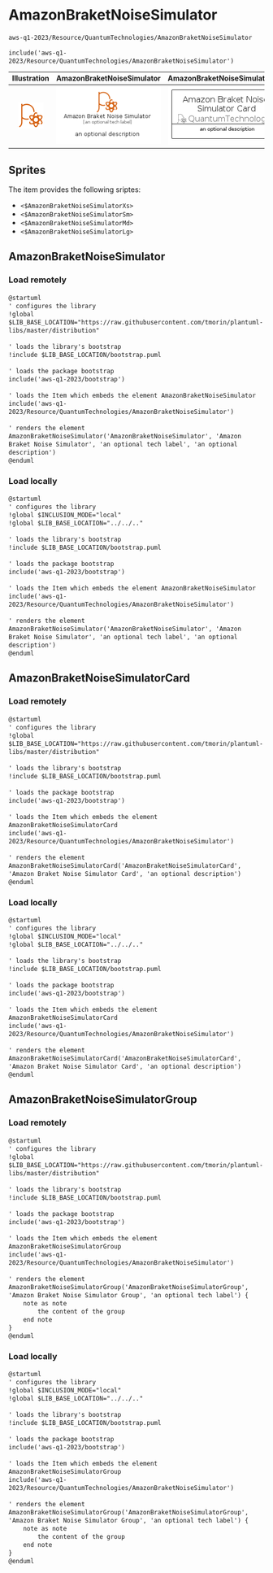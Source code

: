 # AmazonBraketNoiseSimulator


```text
aws-q1-2023/Resource/QuantumTechnologies/AmazonBraketNoiseSimulator
```

```text
include('aws-q1-2023/Resource/QuantumTechnologies/AmazonBraketNoiseSimulator')
```



| Illustration | AmazonBraketNoiseSimulator | AmazonBraketNoiseSimulatorCard | AmazonBraketNoiseSimulatorGroup |
| :---: | :---: | :---: | :---: |
| ![illustration for Illustration](../../../aws-q1-2023/Resource/QuantumTechnologies/AmazonBraketNoiseSimulator.png) | ![illustration for AmazonBraketNoiseSimulator](../../../aws-q1-2023/Resource/QuantumTechnologies/AmazonBraketNoiseSimulator.Local.png) | ![illustration for AmazonBraketNoiseSimulatorCard](../../../aws-q1-2023/Resource/QuantumTechnologies/AmazonBraketNoiseSimulatorCard.Local.png) | ![illustration for AmazonBraketNoiseSimulatorGroup](../../../aws-q1-2023/Resource/QuantumTechnologies/AmazonBraketNoiseSimulatorGroup.Local.png) |



## Sprites
The item provides the following sriptes:

- `<$AmazonBraketNoiseSimulatorXs>`
- `<$AmazonBraketNoiseSimulatorSm>`
- `<$AmazonBraketNoiseSimulatorMd>`
- `<$AmazonBraketNoiseSimulatorLg>`





## AmazonBraketNoiseSimulator

### Load remotely
```plantuml
@startuml
' configures the library
!global $LIB_BASE_LOCATION="https://raw.githubusercontent.com/tmorin/plantuml-libs/master/distribution"

' loads the library's bootstrap
!include $LIB_BASE_LOCATION/bootstrap.puml

' loads the package bootstrap
include('aws-q1-2023/bootstrap')

' loads the Item which embeds the element AmazonBraketNoiseSimulator
include('aws-q1-2023/Resource/QuantumTechnologies/AmazonBraketNoiseSimulator')

' renders the element
AmazonBraketNoiseSimulator('AmazonBraketNoiseSimulator', 'Amazon Braket Noise Simulator', 'an optional tech label', 'an optional description')
@enduml
```

### Load locally
```plantuml
@startuml
' configures the library
!global $INCLUSION_MODE="local"
!global $LIB_BASE_LOCATION="../../.."

' loads the library's bootstrap
!include $LIB_BASE_LOCATION/bootstrap.puml

' loads the package bootstrap
include('aws-q1-2023/bootstrap')

' loads the Item which embeds the element AmazonBraketNoiseSimulator
include('aws-q1-2023/Resource/QuantumTechnologies/AmazonBraketNoiseSimulator')

' renders the element
AmazonBraketNoiseSimulator('AmazonBraketNoiseSimulator', 'Amazon Braket Noise Simulator', 'an optional tech label', 'an optional description')
@enduml
```

## AmazonBraketNoiseSimulatorCard

### Load remotely
```plantuml
@startuml
' configures the library
!global $LIB_BASE_LOCATION="https://raw.githubusercontent.com/tmorin/plantuml-libs/master/distribution"

' loads the library's bootstrap
!include $LIB_BASE_LOCATION/bootstrap.puml

' loads the package bootstrap
include('aws-q1-2023/bootstrap')

' loads the Item which embeds the element AmazonBraketNoiseSimulatorCard
include('aws-q1-2023/Resource/QuantumTechnologies/AmazonBraketNoiseSimulator')

' renders the element
AmazonBraketNoiseSimulatorCard('AmazonBraketNoiseSimulatorCard', 'Amazon Braket Noise Simulator Card', 'an optional description')
@enduml
```

### Load locally
```plantuml
@startuml
' configures the library
!global $INCLUSION_MODE="local"
!global $LIB_BASE_LOCATION="../../.."

' loads the library's bootstrap
!include $LIB_BASE_LOCATION/bootstrap.puml

' loads the package bootstrap
include('aws-q1-2023/bootstrap')

' loads the Item which embeds the element AmazonBraketNoiseSimulatorCard
include('aws-q1-2023/Resource/QuantumTechnologies/AmazonBraketNoiseSimulator')

' renders the element
AmazonBraketNoiseSimulatorCard('AmazonBraketNoiseSimulatorCard', 'Amazon Braket Noise Simulator Card', 'an optional description')
@enduml
```

## AmazonBraketNoiseSimulatorGroup

### Load remotely
```plantuml
@startuml
' configures the library
!global $LIB_BASE_LOCATION="https://raw.githubusercontent.com/tmorin/plantuml-libs/master/distribution"

' loads the library's bootstrap
!include $LIB_BASE_LOCATION/bootstrap.puml

' loads the package bootstrap
include('aws-q1-2023/bootstrap')

' loads the Item which embeds the element AmazonBraketNoiseSimulatorGroup
include('aws-q1-2023/Resource/QuantumTechnologies/AmazonBraketNoiseSimulator')

' renders the element
AmazonBraketNoiseSimulatorGroup('AmazonBraketNoiseSimulatorGroup', 'Amazon Braket Noise Simulator Group', 'an optional tech label') {
    note as note
        the content of the group
    end note
}
@enduml
```

### Load locally
```plantuml
@startuml
' configures the library
!global $INCLUSION_MODE="local"
!global $LIB_BASE_LOCATION="../../.."

' loads the library's bootstrap
!include $LIB_BASE_LOCATION/bootstrap.puml

' loads the package bootstrap
include('aws-q1-2023/bootstrap')

' loads the Item which embeds the element AmazonBraketNoiseSimulatorGroup
include('aws-q1-2023/Resource/QuantumTechnologies/AmazonBraketNoiseSimulator')

' renders the element
AmazonBraketNoiseSimulatorGroup('AmazonBraketNoiseSimulatorGroup', 'Amazon Braket Noise Simulator Group', 'an optional tech label') {
    note as note
        the content of the group
    end note
}
@enduml
```

